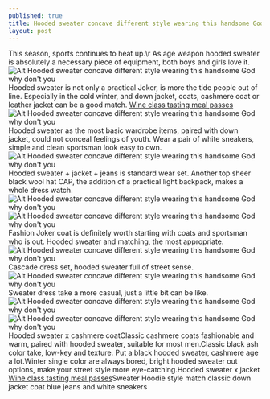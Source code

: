 ```yaml
---
published: true
title: Hooded sweater concave different style wearing this handsome God why don\'t you
layout: post
---
```

This season, sports continues to heat up.\r As age weapon hooded sweater is absolutely a necessary piece of equipment, both boys and girls love it.![Alt Hooded sweater concave different style wearing this handsome God why don\'t you](https://c2.staticflickr.com/2/1656/24636820372_7689e82f88_z.jpg)Hooded sweater is not only a practical Joker, is more the tide people out of line. Especially in the cold winter, and down jacket, coats, cashmere coat or leather jacket can be a good match. [Wine class tasting meal passes](http://www.focalstyle.com/2016/01/28/wine-class-tasting-meal-passes/)![Alt Hooded sweater concave different style wearing this handsome God why don\'t you](https://c2.staticflickr.com/2/1706/24459098890_654f167860_z.jpg)Hooded sweater as the most basic wardrobe items, paired with down jacket, could not conceal feelings of youth. Wear a pair of white sneakers, simple and clean sportsman look easy to own.![Alt Hooded sweater concave different style wearing this handsome God why don\'t you](https://c2.staticflickr.com/2/1695/24126460724_3e3061fb76_b.jpg)Hooded sweater + jacket + jeans is standard wear set. Another top sheer black wool hat CAP, the addition of a practical light backpack, makes a whole dress watch.![Alt Hooded sweater concave different style wearing this handsome God why don\'t you](https://c2.staticflickr.com/2/1718/24386980469_0bd363ffec_b.jpg)![Alt Hooded sweater concave different style wearing this handsome God why don\'t you](https://c2.staticflickr.com/2/1674/24636856242_b41c045276_b.jpg)Fashion Joker coat is definitely worth starting with coats and sportsman who is out. Hooded sweater and matching, the most appropriate.![Alt Hooded sweater concave different style wearing this handsome God why don\'t you](https://c2.staticflickr.com/2/1575/24754650745_97280eeebf_z.jpg)Cascade dress set, hooded sweater full of street sense.![Alt Hooded sweater concave different style wearing this handsome God why don\'t you](https://c2.staticflickr.com/2/1611/24728464346_42a2601fb6_b.jpg)Sweater dress take a more casual, just a little bit can be like.![Alt Hooded sweater concave different style wearing this handsome God why don\'t you](https://c2.staticflickr.com/2/1584/24459152160_7239eaa148_b.jpg)![Alt Hooded sweater concave different style wearing this handsome God why don\'t you](https://c2.staticflickr.com/2/1528/24387026289_928b849a59_b.jpg)Hooded sweater x cashmere coatClassic cashmere coats fashionable and warm, paired with hooded sweater, suitable for most men.Classic black ash color take, low-key and texture. Put a black hooded sweater, cashmere age a lot.Winter single color are always bored, bright hooded sweater out options, make your street style more eye-catching.Hooded sweater x jacket [Wine class tasting meal passes](http://www.focalstyle.com/2016/01/28/wine-class-tasting-meal-passes/)Sweater Hoodie style match classic down jacket coat blue jeans and white sneakers